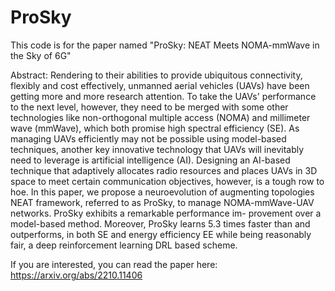 # ProSky
This code is for the paper named "ProSky: NEAT Meets NOMA-mmWave in the Sky of 6G" 

Abstract:
Rendering to their abilities to provide ubiquitous connectivity, flexibly and cost effectively, unmanned aerial vehicles (UAVs) have been getting more and more research attention.
To take the UAVs' performance to the next level, however, they need to be merged with some other technologies like non-orthogonal multiple access (NOMA) and millimeter wave (mmWave), which both promise high spectral efficiency (SE). As
managing UAVs efficiently may not be possible using model-based techniques, another key innovative technology that UAVs will inevitably need to leverage is artificial intelligence (AI). Designing
an AI-based technique that adaptively allocates radio resources and places UAVs in 3D space to meet certain communication objectives, however, is a tough row to hoe. In this paper,
we propose a neuroevolution of augmenting topologies NEAT framework, referred to as ProSky, to manage NOMA-mmWave-UAV networks. ProSky exhibits a remarkable performance im-
provement over a model-based method. Moreover, ProSky learns 5.3 times faster than and outperforms, in both SE and energy efficiency EE while being reasonably fair, a deep reinforcement
learning DRL based scheme.

If you are interested, you can read the paper here: https://arxiv.org/abs/2210.11406
